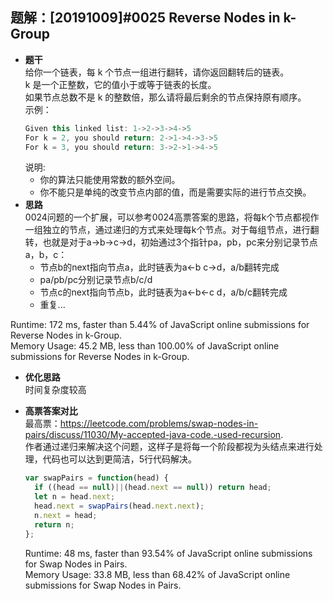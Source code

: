 ## 题解：[20191009]#0025 Reverse Nodes in k-Group
- **题干**  
给你一个链表，每 k 个节点一组进行翻转，请你返回翻转后的链表。   
k 是一个正整数，它的值小于或等于链表的长度。   
如果节点总数不是 k 的整数倍，那么请将最后剩余的节点保持原有顺序。   
    示例：   
    ```javascript
    Given this linked list: 1->2->3->4->5
    For k = 2, you should return: 2->1->4->3->5
    For k = 3, you should return: 3->2->1->4->5
    ``` 
  说明:
  - 你的算法只能使用常数的额外空间。   
  - 你不能只是单纯的改变节点内部的值，而是需要实际的进行节点交换。   
- **思路**   
0024问题的一个扩展，可以参考0024高票答案的思路，将每k个节点都视作一组独立的节点，通过递归的方式来处理每k个节点。对于每组节点，进行翻转，也就是对于a->b->c->d，初始通过3个指针pa，pb，pc来分别记录节点a，b，c：
  - 节点b的next指向节点a，此时链表为a<-b c->d，a/b翻转完成   
  - pa/pb/pc分别记录节点b/c/d   
  - 节点c的next指向节点b，此时链表为a<-b<-c d，a/b/c翻转完成
  - 重复...   

Runtime: 172 ms, faster than 5.44% of JavaScript online submissions for Reverse Nodes in k-Group.   
Memory Usage: 45.2 MB, less than 100.00% of JavaScript online submissions for Reverse Nodes in k-Group.   

- **优化思路**   
时间复杂度较高 

- **高票答案对比**   
最高票：https://leetcode.com/problems/swap-nodes-in-pairs/discuss/11030/My-accepted-java-code.-used-recursion.   
作者通过递归来解决这个问题，这样子是将每一个阶段都视为头结点来进行处理，代码也可以达到更简洁，5行代码解决。       
  ```javascript
  var swapPairs = function(head) {
    if ((head == null)||(head.next == null)) return head;
    let n = head.next;
    head.next = swapPairs(head.next.next);
    n.next = head;
    return n;
  };
  ```
  Runtime: 48 ms, faster than 93.54% of JavaScript online submissions for Swap Nodes in Pairs.   
  Memory Usage: 33.8 MB, less than 68.42% of JavaScript online submissions for Swap Nodes in Pairs.   